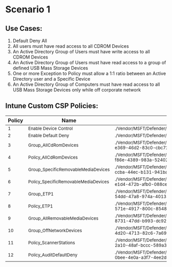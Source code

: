 # Scenario 1
## Use Cases:
1. Default Deny All
1. All users must have read access to all CDROM Devices
1. An Active Directory Group of Users must have write access to all CDROM Devices
1. An Active Directory Group of Users must have read access to a group of defined USB Mass Storage Devices
1. One or more Exception to Policy must allow a 1:1 ratio between an Active Directory user and a Specific Device
1. An Active Directory Group of Computers must have read access to all USB Mass Storage Devices only while off corporate network

## Intune Custom CSP Policies:
| Policy | Name | OMA/URI | Value |
| --- | --- | --- | --- |
| <sub>1</sub> | <sub>Enable Device Control</sub> | <sub>./Vendor/MSFT/Defender/Configuration/DeviceControlEnabled</sub> | <sub>1</sub> |
| <sub>2</sub> | <sub>Enable Default Deny</sub> | <sub>./Vendor/MSFT/Defender/Configuration/DefaultEnforcement</sub> | <sub>2</sub> |
| <sub>3</sub> | <sub>Group_AllCdRomDevices</sub> | <sub>./Vendor/MSFT/Defender/Configuration/DeviceControl/PolicyGroups/%7b6dd2869c-e369-46d2-83c0-cbc7251fd17d%7d/GroupData</sub> | <sub>[Group_AllCdRomDevices.xml](Group_AllCdRomDevices.xml)</sub> |
| <sub>4</sub> | <sub>Policy_AllCdRomDevices</sub> | <sub>./Vendor/MSFT/Defender/Configuration/DeviceControl/PolicyRules/%7b28ef8811-f86e-4389-983a-524029b78370%7d/RuleData</sub> | <sub>[Policy_AllCdRomDevices.xml](Policy_AllCdRomDevices.xml)</sub> |
| <sub>5</sub> | <sub>Group_SpecificRemovableMediaDevices</sub> | <sub>./Vendor/MSFT/Defender/Configuration/DeviceControl/PolicyGroups/%7b39a76f23-ccba-44ec-b131-941baf0ab689%7d/GroupData</sub> | <sub>[Group_SpecificRemovableMediaDevices.xml](Group_SpecificRemovableMediaDevices.xml)</sub> |
| <sub>6</sub> | <sub>Policy_SpecificRemovableMediaDevices</sub> | <sub>./Vendor/MSFT/Defender/Configuration/DeviceControl/PolicyRules/%7b94935edf-e1d4-472b-afb0-088cee08810f%7d/RuleData</sub> | <sub>[Policy_SpecificRemovableMediaDevices.xml](Policy_SpecificRemovableMediaDevices.xml)</sub> |
| <sub>7</sub> | <sub>Group_ETP1</sub> | <sub>./Vendor/MSFT/Defender/Configuration/DeviceControl/PolicyGroups/%7b9fb02d1c-54dd-47a8-974a-40135a2216c2%7d/GroupData</sub> | <sub>[Group_ETP1.xml](Group_ETP1.xml)</sub> |
| <sub>8</sub> | <sub>Policy_ETP1</sub> | <sub>./Vendor/MSFT/Defender/Configuration/DeviceControl/PolicyRules/%7b77ea6638-571e-4917-800c-8548ffaf6c42%7d/RuleData</sub> | <sub>[Policy_ETP1.xml](Policy_ETP1.xml)</sub> |
| <sub>9</sub> | <sub>Group_AllRemovableMediaDevices</sub> | <sub>./Vendor/MSFT/Defender/Configuration/DeviceControl/PolicyGroups/%7b6ab6df58-8731-47dd-b993-dc928b4d5054d%7d/GroupData</sub> | <sub>[Group_AllRemovableMediaDevices.xml](Group_AllRemovableMediaDevices.xml)</sub> |
| <sub>10</sub> | <sub>Group_OffNetworkDevices</sub> | <sub>./Vendor/MSFT/Defender/Configuration/DeviceControl/PolicyGroups/%7b8330c081-4d20-4713-82c6-7a69cf110281%7d/GroupData</sub> | <sub>[Group_OffNetworkDevices.xml](Group_OffNetworkDevices.xml)</sub> |
| <sub>11</sub> | <sub>Policy_ScannerStations</sub> | <sub>./Vendor/MSFT/Defender/Configuration/DeviceControl/PolicyRules/%7bfca16fa3-2a10-48af-bccc-589a32b73bab%7d/RuleData</sub> | <sub>[Policy_ScannerStations.xml](Policy_ScannerStations.xml)</sub> |
| <sub>12</sub> | <sub>Policy_AuditDefaultDeny</sub> | <sub>./Vendor/MSFT/Defender/Configuration/DeviceControl/PolicyRules/%7b1fbdeb31-0bee-4e0a-a3f7-4ee2d85fe18e%7d/RuleData</sub> | <sub>[Policy_AuditDefaultDeny.xml](Policy_AuditDefaultDeny.xml)</sub> |
